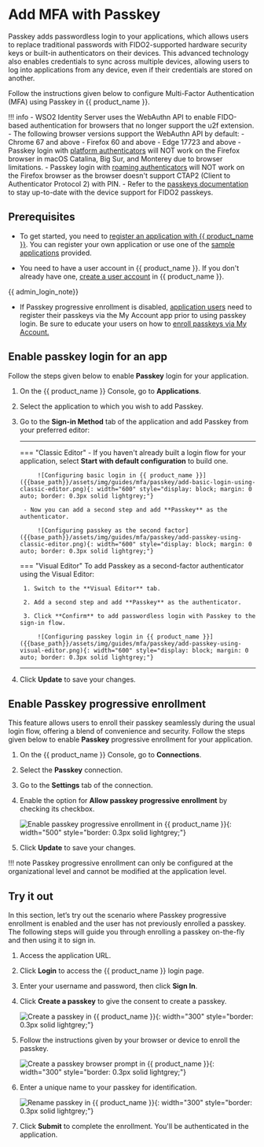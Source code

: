 # Add MFA with Passkey

Passkey adds passwordless login to your applications, which allows users to replace traditional passwords with FIDO2-supported hardware security keys or built-in authenticators on their devices. This advanced technology also enables credentials to sync across multiple devices, allowing users to log into applications from any device, even if their credentials are stored on another. 

Follow the instructions given below to configure Multi-Factor Authentication (MFA) using Passkey in {{ product_name }}.

!!! info
    - WSO2 Identity Server uses the WebAuthn API to enable FIDO-based authentication for browsers that no longer support the u2f extension.
    - The following browser versions support the WebAuthn API by default:
        - Chrome 67 and above
        - Firefox 60 and above
        - Edge 17723 and above
    - Passkey login with [platform authenticators](https://developers.yubico.com/WebAuthn/WebAuthn_Developer_Guide/Platform_vs_Cross-Platform.html#:~:text=types%20of%20authenticators%3A-,Platform%20authenticators,-%2C%20also%20known%20as) will NOT work on the Firefox browser in macOS Catalina, Big Sur, and Monterey due to browser limitations.
    - Passkey login with [roaming authenticators](https://developers.yubico.com/WebAuthn/WebAuthn_Developer_Guide/Platform_vs_Cross-Platform.html#:~:text=Roaming%20authenticators) will NOT work on the Firefox browser as the browser doesn't support CTAP2 (Client to Authenticator Protocol 2) with PIN.
    - Refer to the [passkeys documentation](https://passkeys.dev/device-support/) to stay up-to-date with the device support for FIDO2 passkeys.

## Prerequisites

- To get started, you need to [register an application with {{ product_name }}]({{base_path}}/guides/applications/). You can register your own application or use one of the [sample applications]({{base_path}}/get-started/try-samples/) provided.

- You need to have a user account in {{ product_name }}. If you don't already have one, [create a user account]({{base_path}}/guides/users/manage-customers/#onboard-a-user) in {{ product_name }}.

{{ admin_login_note}}

- If Passkey progressive enrollment is disabled, [application users]({{base_path}}/guides/users/manage-customers/#onboard-a-user) need to register their passkeys via the My Account app prior to 
  using passkey login. Be sure to educate your users on how to [enroll passkeys via My Account.]({{base_path}}/guides/user-self-service/register-passkey/)

## Enable passkey login for an app

Follow the steps given below to enable **Passkey** login for your application.

1. On the {{ product_name }} Console, go to **Applications**.

2. Select the application to which you wish to add Passkey.

3. Go to the **Sign-in Method** tab of the application and add Passkey from your preferred editor:


    ---
    === "Classic Editor"
        - If you haven't already built a login flow for your application, select **Start with default configuration** to build one.

            ![Configuring basic login in {{ product_name }}]({{base_path}}/assets/img/guides/mfa/passkey/add-basic-login-using-classic-editor.png){: width="600" style="display: block; margin: 0 auto; border: 0.3px solid lightgrey;"}

        - Now you can add a second step and add **Passkey** as the authenticator.

            ![Configuring passkey as the second factor]({{base_path}}/assets/img/guides/mfa/passkey/add-passkey-using-classic-editor.png){: width="600" style="display: block; margin: 0 auto; border: 0.3px solid lightgrey;"}

    === "Visual Editor"
        To add Passkey as a second-factor authenticator using the Visual Editor:

        1. Switch to the **Visual Editor** tab.

        2. Add a second step and add **Passkey** as the authenticator.

        3. Click **Confirm** to add passwordless login with Passkey to the sign-in flow.

            ![Configuring passkey login in {{ product_name }}]({{base_path}}/assets/img/guides/mfa/passkey/add-passkey-using-visual-editor.png){: width="600" style="display: block; margin: 0 auto; border: 0.3px solid lightgrey;"}

    ---

4. Click **Update** to save your changes.


## Enable Passkey progressive enrollment

This feature allows users to enroll their passkey seamlessly during the usual login flow, offering a blend of convenience and security. Follow the steps given below to enable **Passkey** progressive enrollment for your application.

1. On the {{ product_name }} Console, go to **Connections**.

2. Select the **Passkey** connection.

3. Go to the **Settings** tab of the connection.

4. Enable the option for **Allow passkey progressive enrollment** by checking its checkbox.

    ![Enable passkey progressive enrollment in {{ product_name }}]({{base_path}}/assets/img/guides/passwordless/passkey/enable-passkey-progressive-enrollment.png){: width="500" style="border: 0.3px solid lightgrey;"}

5. Click **Update** to save your changes.


!!! note
    Passkey progressive enrollment can only be configured at the organizational level and cannot be modified at the application level.


## Try it out

In this section, let’s try out the scenario where Passkey progressive enrollment is enabled and the user has not previously enrolled a passkey. The following steps will guide you through enrolling a passkey on-the-fly and then using it to sign in.


1. Access the application URL.

2. Click **Login** to access the {{ product_name }} login page.

3. Enter your username and password, then click **Sign In**.

4. Click **Create a passkey** to give the consent to create a passkey.

    ![Create a passkey in {{ product_name }}]({{base_path}}/assets/img/guides/mfa/passkey/enrolled-passkey-not-found-info-page.png){: width="300" style="border: 0.3px solid lightgrey;"}

6. Follow the instructions given by your browser or device to enroll the passkey.

    ![Create a passkey browser prompt in {{ product_name }}]({{base_path}}/assets/img/guides/passwordless/passkey/create-passkey-browser-prompt.png){: width="300" style="border: 0.3px solid lightgrey;"}

7. Enter a unique name to your passkey for identification.

    ![Rename passkey in {{ product_name }}]({{base_path}}/assets/img/guides/passwordless/passkey/rename-passkey.png){: width="300" style="border: 0.3px solid lightgrey;"}

8. Click **Submit** to complete the enrollment. You'll be authenticated in the application.
